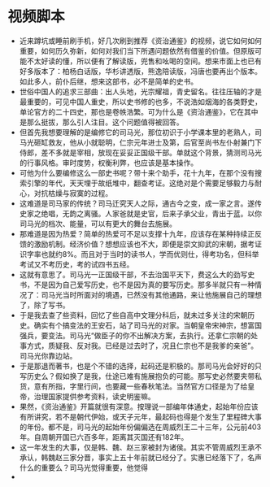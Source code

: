 # 视频脚本
- 近来蹲坑或睡前刷手机，好几次刷到推荐《资治通鉴》的视频，说它如何如何重要，如何历久弥新，如何对我们当下所遇问题依然有借鉴的价值。但原版可能不太好读的懂，所以便有了解读版，兜售和吆喝的空间。想来市面上也已有好多版本了：柏杨白话版，华杉讲透版，熊逸陪读版，冯唐也要再出个版本。如此多人，前仆后继，想来这部书，必不是简单的史书。
- 世俗中国人的追求三部曲：出人头地，光宗耀祖，青史留名。往往压轴的才是最重要的，可见中国人重史，所以史书修的也多，不说浩如烟海的各类野史，单论官方的二十四史，那也是卷帙浩繁。可为什么是《资治通鉴》，它在其中是那么挺拔，那么引人注目。这个问题值得被回答。
- 但首先我想要理解的是编修它的司马光，那位初识于小学课本里的老熟人，司马光砸缸救友，他从小就聪明，仁宗元年进士及第，后官至尚书左仆射兼门下侍郎，差不多就是宰相，放现在妥妥正国级干部。单就这个背景，猜测司马光的行事风格。审时度势，权衡利弊，也应该是基本操作。
- 可他为什么要编修这么一部史书呢？带十来个助手，花十九年，在那个没有搜索引擎的年代，天天埋于故纸堆中，翻查考证。这绝对是个需要足够毅力与耐心，对抗枯燥与寂寞的过程。
- 这难道是司马家的传统？司马迁究天人之际，通古今之变，成一家之言。遂传史家之绝唱，无韵之离骚。人家爸就是史官，后来子承父业，青出于蓝。以你司马光的档次、能量，可以有更大的舞台去施展。
- 那难道是因为热爱？简单的热爱可不足以支撑十九年，应该存在某种持续正反馈的激励机制。经济价值？想想应该也不大，即便是崇文抑武的宋朝，据考证识字率也就约8%。而且对于当时的读书人，学而优则仕，得考功名，但科举考试又不考历史，考的试四书五经。
- 这就有意思了。司马光一正国级干部，不去治国平天下，费这么大的劲写史书，不是因为自己爱写历史，也不是因为真的要写历史。那多半就只有一种情况了：司马光当时所面对的境遇，已然没有其他通路，来让他施展自己的理想了，除了写书。
- 于是我去查了些资料，回忆了些自高中文理分科后，就未过多关注的宋朝历史。确实有个搞变法的王安石，站了司马光的对家。当朝皇帝宋神宗，想富国强兵，要变法。司马光“做臣子的你不出解决方案，去执行。还拿仁宗朝的处事方式，质疑我、反对我。已经是过去时了，况且仁宗也不是我爹的亲爸”。司马光你靠边站。
- 于是那退而著书，也是个不错的选择，起码还是积极的。那司马光会好好的只写历史么？假如换了是我，仕途已难有施展抱负的可能。那写史必然要夹带私货，意有所指，字里行间，也要藏一些春秋笔法。当然官方口径是为了给皇帝，治理国家提供参考资料，读史明鉴嘛。
- 果然，《资治通鉴》开篇就很有深意。按理说一部编年体通史，起始年份应该有所讲究，若不是朝代伊始，或天子元年，最起码也得是个发生了里程碑大事的年份。都不是，司马光的起始年份偏偏选在周威烈王二十三年，公元前403年。自周朝开国已六百多年，距离其灭国还有182年。
- 这一年发生的大事，仅是韩、魏、赵三家被封为诸侯。其实不管周威烈王承不承认，韩魏赵三家分晋，事实上五十年前就已经分了。实惠已经落下了，名声什么的重要么？司马光觉得重要，他觉得
-